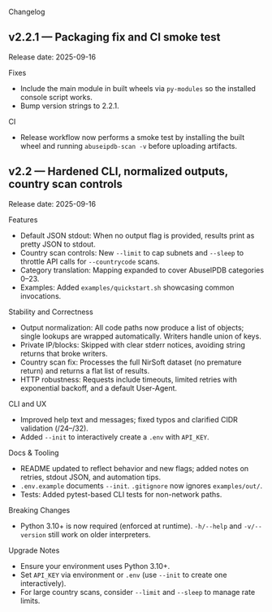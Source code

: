 Changelog

## v2.2.1 — Packaging fix and CI smoke test

Release date: 2025-09-16

Fixes
- Include the main module in built wheels via `py-modules` so the installed console script works.
- Bump version strings to 2.2.1.

CI
- Release workflow now performs a smoke test by installing the built wheel and running `abuseipdb-scan -v` before uploading artifacts.

## v2.2 — Hardened CLI, normalized outputs, country scan controls

Release date: 2025-09-16

Features
- Default JSON stdout: When no output flag is provided, results print as pretty JSON to stdout.
- Country scan controls: New `--limit` to cap subnets and `--sleep` to throttle API calls for `--countrycode` scans.
- Category translation: Mapping expanded to cover AbuseIPDB categories 0–23.
- Examples: Added `examples/quickstart.sh` showcasing common invocations.

Stability and Correctness
- Output normalization: All code paths now produce a list of objects; single lookups are wrapped automatically. Writers handle union of keys.
- Private IP/blocks: Skipped with clear stderr notices, avoiding string returns that broke writers.
- Country scan fix: Processes the full NirSoft dataset (no premature return) and returns a flat list of results.
- HTTP robustness: Requests include timeouts, limited retries with exponential backoff, and a default User-Agent.

CLI and UX
- Improved help text and messages; fixed typos and clarified CIDR validation (/24–/32).
- Added `--init` to interactively create a `.env` with `API_KEY`.

Docs & Tooling
- README updated to reflect behavior and new flags; added notes on retries, stdout JSON, and automation tips.
- `.env.example` documents `--init`. `.gitignore` now ignores `examples/out/`.
- Tests: Added pytest-based CLI tests for non-network paths.

Breaking Changes
- Python 3.10+ is now required (enforced at runtime). `-h/--help` and `-v/--version` still work on older interpreters.

Upgrade Notes
- Ensure your environment uses Python 3.10+.
- Set `API_KEY` via environment or `.env` (use `--init` to create one interactively).
- For large country scans, consider `--limit` and `--sleep` to manage rate limits.
